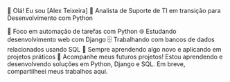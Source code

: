 👋 Olá! Eu sou [Alex Teixeira]
🎯 Analista de Suporte de TI em transição para Desenvolvimento com Python

🔧 Foco em automação de tarefas com Python
🌐 Estudando desenvolvimento web com Django
🗄️ Trabalhando com bancos de dados relacionados usando SQL
🧠 Sempre aprendendo algo novo e aplicando em projetos práticos
📂 Acompanhe meus futuros projetos!
Estou aprendendo e desenvolvendo soluções em Python, Django e SQL.
Em breve, compartilheei meus trabalhos aqui.
